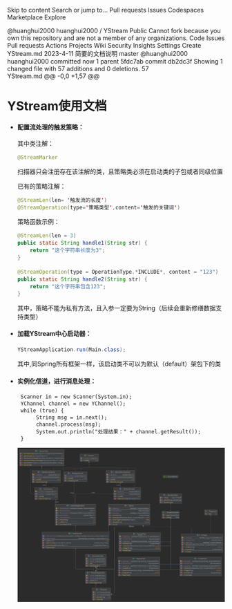 Skip to content
Search or jump to…
Pull requests
Issues
Codespaces
Marketplace
Explore
 
@huanghui2000 
huanghui2000
/
YStream
Public
Cannot fork because you own this repository and are not a member of any organizations.
Code
Issues
Pull requests
Actions
Projects
Wiki
Security
Insights
Settings
Create YStream.md
2023-4-11  简要的文档说明
 master
@huanghui2000
huanghui2000 committed now 
1 parent 5fdc7ab
commit db2dc3f
Showing 1 changed file with 57 additions and 0 deletions.
 57  
YStream.md
@@ -0,0 +1,57 @@
# YStream使用文档

- #### 配置流处理的触发策略：

  其中类注解：

  ```java
  @StreamMarker 
  ```

  ​       扫描器只会注册存在该注解的类，且策略类必须在启动类的子包或者同级位置

  已有的策略注解：

  ```java
  @StreamLen(len= '触发流的长度')	
  @StreamOperation(type='策略类型',content='触发的关键词')
  ```

  策略函数示例：

  ```java
  @StreamLen(len = 3)
  public static String handle1(String str) {
      return "这个字符串长度为3";
  }
  
  @StreamOperation(type = OperationType.*INCLUDE*, content = "123")
  public static String handle2(String str) {
      return "这个字符串包含123";
  }
  ```

  ​	其中，策略不能为私有方法，且入参一定要为String（后续会重新修缮数据支持类型）

- #### 加载YStream中心启动器：

  ```java
  YStreamApplication.run(Main.class);
  ```

  ​	   其中,同Spring所有框架一样，该启动类不可以为默认（default）架包下的类

- #### 实例化信道，进行消息处理：

  ```
   Scanner in = new Scanner(System.in);
   YChannel channel = new YChannel();
   while (true) {
        String msg = in.next();
        channel.process(msg);
        System.out.println("处理结果：" + channel.getResult());
   }
  ```
  ![YStream](https://github.com/huanghui2000/YStream/blob/master/YStream.png)

